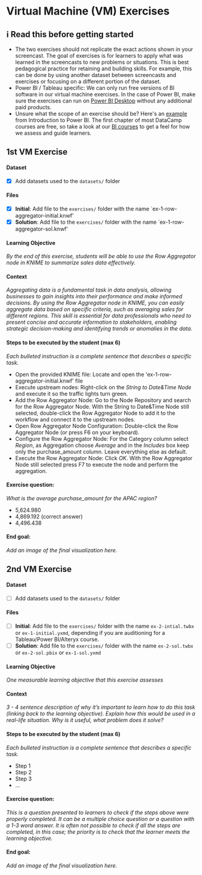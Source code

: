 # Virtual Machine (VM) Exercises

## :information_source: Read this before getting started
- The two exercises should not replicate the exact actions shown in your screencast. The goal of exercises is for learners to apply what was learned in the screencasts to new problems or situations. This is best pedagogical practice for retaining and building skills. For example, this can be done by using another dataset between screencasts and exercises or focusing on a different portion of the dataset.
- Power BI / Tableau specific: We can only run free versions of BI software in our virtual machine exercises. In the case of Power BI, make sure the exercises can run on [Power BI Desktop](https://powerbi.microsoft.com/en-us/desktop/) without any additional paid products. 
- Unsure what the scope of an exercise should be? Here's an [example](https://campus.datacamp.com/courses/introduction-to-power-bi/getting-started-with-power-bi?ex=14) from Introduction to Power BI. The first chapter of most DataCamp courses are free, so take a look at our [BI courses](https://learn.datacamp.com/courses?technologies=Tableau&technologies=Power%20BI) to get a feel for how we assess and guide learners.

## 1st VM Exercise

#### Dataset

- [x] Add datasets used to the `datasets/` folder

#### Files

- [x] **Initial**: Add file to the `exercises/`  folder with the name `ex-1-row-aggregator-initial.knwf'
- [x] **Solution**: Add file to the `exercises/`  folder with the name `ex-1-row-aggregator-sol.knwf'

#### Learning Objective

*By the end of this exercise, students will be able to use the Row Aggregator node in KNIME to summarize sales data effectively.*

#### Context

*Aggregating data is a fundamental task in data analysis, allowing businesses to gain insights into their performance and make informed decisions. By using the Row Aggregator node in KNIME, you can easily aggregate data based on specific criteria, such as averaging  sales for different regions. This skill is essential for data professionals who need to present concise and accurate information to stakeholders, enabling strategic decision-making and identifying trends or anomalies in the data.*

#### Steps to be executed by the student (max 6)

*Each bulleted instruction is a complete sentence that describes a specific task.*

- Open the provided KNIME file: Locate and open the 'ex-1-row-aggregator-initial.knwf' file
- Execute upstream nodes: Right-click on the *String to Date&Time Node* and execute it so the traffic lights turn green.
- Add the Row Aggregator Node: Go to the Node Repository and search for the Row Aggregator Node. With the String to Date&Time Node still selected, double-click the Row Aggregator Node to add it to the workflow and connect it to the upstream nodes.
- Open Row Aggregator Node Configuration: Double-click the Row Aggregator Node (or press F6 on your keyboard).
- Configure the Row Aggregator Node: For the Category column select *Region*, as Aggregation choose *Average* and in the *Includes* box keep only the purchase_amount column. Leave everything else as default.
- Execute the Row Aggregator Node: Click *OK*. With the Row Aggregator Node still selected press F7 to execute the node and perform the aggregation.

#### Exercise question:
*What is the average purchase_amount for the APAC region?*
- 5,624.980
- 4,869.192 (correct answer)
- 4,496.438

#### End goal:

*Add an image of the final visualization here.*

## 2nd VM Exercise

#### Dataset

- [ ] Add datasets used to the `datasets/` folder

#### Files

- [ ] **Initial**: Add file to the `exercises/`  folder with the name `ex-2-intial.twbx` or `ex-1-initial.yxmd`, depending if you are auditioning for a Tableau/Power BI/Alteryx course.
- [ ] **Solution**: Add file to the `exercises/`  folder with the name `ex-2-sol.twbx` or `ex-2-sol.pbix` or `ex-1-sol.yxmd`

#### Learning Objective

*One measurable learning objective that this exercise assesses*

#### Context

*3 - 4 sentence description of why it’s important to learn how to do this task (linking back to the learning objective). Explain how this would be used in a real-life situation. Why is it useful, what problem does it solve?*

#### Steps to be executed by the student (max 6)

*Each bulleted instruction is a complete sentence that describes a specific task.*

- Step 1
- Step 2
- Step 3
- ...

#### Exercise question:
*This is a question presented to learners to check if the steps above were properly completed. It can be a multiple choice question or a question with a 1-3 word answer. It is often not possible to check if all the steps are completed, in this case; the priority is to check that the learner meets the learning objective.*

#### End goal:

*Add an image of the final visualization here.*

